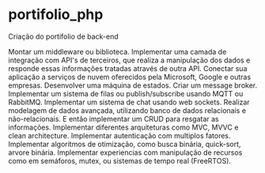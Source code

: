 # portifolio_php
Criação do portifolio de back-end

Montar um middleware ou biblioteca. Implementar uma camada de integração com API's de terceiros, que realiza a manipulação dos dados e responde essas informações tratadas através de outra API.
Conectar sua aplicação a serviços de nuvem oferecidos pela Microsoft, Google e outras empresas.
Desenvolver uma máquina de estados.
Criar um message broker. Implementar um sistema de filas ou publish/subscribe usando MQTT ou RabbitMQ.
Implementar um sistema de chat usando web sockets.
Realizar modelagem de dados avançada, utilizando banco de dados relacionais e não-relacionais. E então implementar um CRUD para resgatar as informações.
Implementar diferentes arquiteturas como MVC, MVVC e clean architecture.
Implementar autenticação com multiplos fatores.
Implementar algoritmos de otimização, como busca binária, quick-sort, arvore binária.
Implementar experiencias com manipulação de recursos como em semáforos, mutex, ou sistemas de tempo real (FreeRTOS).
